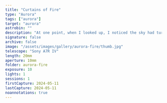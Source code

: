 ```yaml
---
title: "Curtains of Fire"
type: "Aurora"
tags: ["aurora"]
target: "aurora"
astrobin: ""
description: "At one point, when I looked up, I noticed the sky had turned a rich, deep red, almost like fire over the horizon. This is what my camera saw."
signature: false
archive: false
image: "/assets/images/gallery/aurora-fire/thumb.jpg"
telescope: "Sony A7R IV"
length: 20mm
aperture: 10mm
folder: aurora-fire
exposure: 10
lights: 1
sessions: 1
firstCapture: 2024-05-11
lastCapture: 2024-05-11
noannotations: true
---
```

